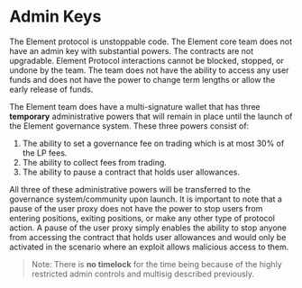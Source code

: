 # Admin Keys

The Element protocol is unstoppable code. The Element core team does not have an admin key with substantial powers. The contracts are not upgradable. Element Protocol interactions cannot be blocked, stopped, or undone by the team. The team does not have the ability to access any user funds and does not have the power to change term lengths or allow the early release of funds.

The Element team does have a multi-signature wallet that has three **temporary** administrative powers that will remain in place until the launch of the Element governance system. These three powers consist of:&#x20;

1. The ability to set a governance fee on trading which is at most 30% of the LP fees.
2. The ability to collect fees from trading.&#x20;
3. The ability to pause a contract that holds user allowances.&#x20;

All three of these administrative powers will be transferred to the governance system/community upon launch. It is important to note that a pause of the user proxy does not have the power to stop users from entering positions, exiting positions, or make any other type of protocol action. A pause of the user proxy simply enables the ability to stop anyone from accessing the contract that holds user allowances and would only be activated in the scenario where an exploit allows malicious access to them.



> Note: There is **no timelock** for the time being because of the highly restricted admin controls and multisig described previously.
